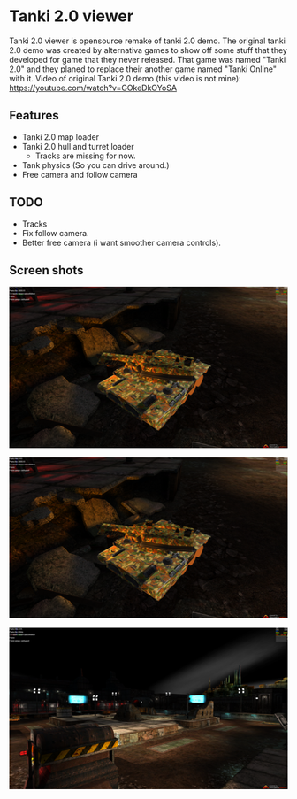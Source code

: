 # Tanki 2.0 viewer
Tanki 2.0 viewer is opensource remake of tanki 2.0 demo. The original tanki 2.0 demo was created by alternativa games to show off some stuff that they developed for game that they never released. That game was named "Tanki 2.0" and they planed to replace their another game named "Tanki Online" with it. Video of original Tanki 2.0 demo (this video is not mine): https://youtube.com/watch?v=GOkeDkOYoSA
## Features
* Tanki 2.0 map loader
* Tanki 2.0 hull and turret loader
	- Tracks are missing for now.
* Tank physics (So you can drive around.)
* Free camera and follow camera
## TODO
* Tracks
* Fix follow camera.
* Better free camera (i want smoother camera controls).
## Screen shots
![Tank](/images/Tank2.png)

![Tank](/images/Tank2.png)

![Map](/images/Map.png)
